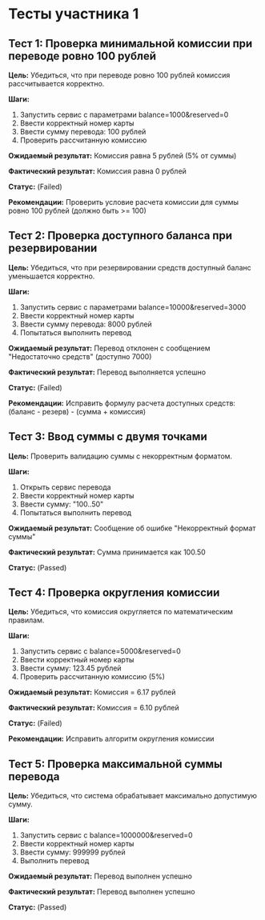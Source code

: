 # Тесты участника 1

## Тест 1: Проверка минимальной комиссии при переводе ровно 100 рублей

**Цель:** Убедиться, что при переводе ровно 100 рублей комиссия рассчитывается корректно.

**Шаги:**
1. Запустить сервис с параметрами balance=1000&reserved=0
2. Ввести корректный номер карты
3. Ввести сумму перевода: 100 рублей
4. Проверить рассчитанную комиссию

**Ожидаемый результат:** Комиссия равна 5 рублей (5% от суммы)

**Фактический результат:** Комиссия равна 0 рублей

**Статус:** (Failed)

**Рекомендации:** Проверить условие расчета комиссии для суммы ровно 100 рублей (должно быть >= 100)

## Тест 2: Проверка доступного баланса при резервировании

**Цель:** Убедиться, что при резервировании средств доступный баланс уменьшается корректно.

**Шаги:**
1. Запустить сервис с параметрами balance=10000&reserved=3000
2. Ввести корректный номер карты
3. Ввести сумму перевода: 8000 рублей
4. Попытаться выполнить перевод

**Ожидаемый результат:** Перевод отклонен с сообщением "Недостаточно средств" (доступно 7000)

**Фактический результат:** Перевод выполняется успешно

**Статус:** (Failed)

**Рекомендации:** Исправить формулу расчета доступных средств: (баланс - резерв) - (сумма + комиссия)

## Тест 3: Ввод суммы с двумя точками

**Цель:** Проверить валидацию суммы с некорректным форматом.

**Шаги:**
1. Открыть сервис перевода
2. Ввести корректный номер карты
3. Ввести сумму: "100..50"
4. Попытаться выполнить перевод

**Ожидаемый результат:** Сообщение об ошибке "Некорректный формат суммы"

**Фактический результат:** Сумма принимается как 100.50

**Статус:** (Passed)

## Тест 4: Проверка округления комиссии

**Цель:** Убедиться, что комиссия округляется по математическим правилам.

**Шаги:**
1. Запустить сервис с balance=5000&reserved=0
2. Ввести корректный номер карты
3. Ввести сумму: 123.45 рублей
4. Проверить рассчитанную комиссию (5%)

**Ожидаемый результат:** Комиссия = 6.17 рублей

**Фактический результат:** Комиссия = 6.10 рублей

**Статус:** (Failed)

**Рекомендации:** Исправить алгоритм округления комиссии

## Тест 5: Проверка максимальной суммы перевода

**Цель:** Убедиться, что система обрабатывает максимально допустимую сумму.

**Шаги:**
1. Запустить сервис с balance=1000000&reserved=0
2. Ввести корректный номер карты
3. Ввести сумму: 999999 рублей
4. Выполнить перевод

**Ожидаемый результат:** Перевод выполнен успешно

**Фактический результат:** Перевод выполнен успешно

**Статус:** (Passed)
